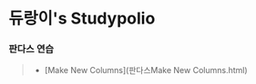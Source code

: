듀랑이's Studypolio
=====================


### 판다스 연습
> - [Make New Columns](판다스Make New Columns.html)
